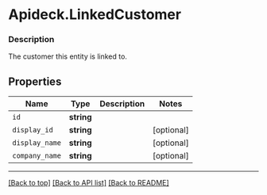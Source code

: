 # Apideck.LinkedCustomer

### Description

The customer this entity is linked to.

## Properties
Name | Type | Description | Notes
------------ | ------------- | ------------- | -------------
`id` | **string** |  | 
`display_id` | **string** |  | [optional] 
`display_name` | **string** |  | [optional] 
`company_name` | **string** |  | [optional] 





---

[[Back to top]](#) [[Back to API list]](../../../../README.md#documentation-for-api-endpoints) [[Back to README]](../../../../README.md)



